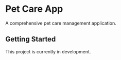 # Pet Care App

A comprehensive pet care management application.

## Getting Started

This project is currently in development.

